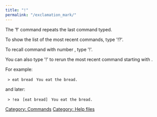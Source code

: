 ```yaml
---
title: "!"
permalink: "/exclamation_mark/"
---
```


The '<b>!</b>' command repeats the last command typed.

To show the list of the most recent commands, type '!?'.

To recall command with number <index>, type '!<index>'.

You can also type '!<string>' to rerun the most recent command starting
with <string>.

For example:

` > eat bread`
` You eat the bread.`

and later:

` > !ea`
` [eat bread]`
` You eat the bread.`

[Category: Commands](Category:_Commands "wikilink") [Category: Help
files](Category:_Help_files "wikilink")
